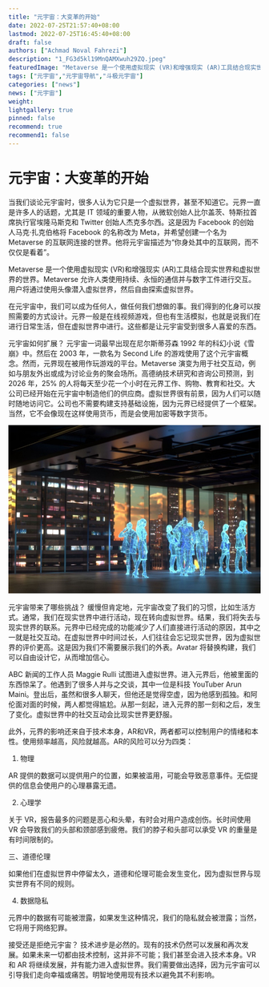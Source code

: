 ```yaml
---
title: "元宇宙：大变革的开始"
date: 2022-07-25T21:57:40+08:00
lastmod: 2022-07-25T16:45:40+08:00
draft: false
authors: ["Achmad Noval Fahrezi"]
description: "1_FG3d5kl19MnQAMXwuh29ZQ.jpeg"
featuredImage: "Metaverse 是一个使用虚拟现实 (VR)和增强现实 (AR)工具结合现实世界和虚拟世界的世界。Metaverse 允许人类使用持续、永恒的通信并与数字工件进行交互。用户将通过使用头像潜入虚拟世界，然后自由探索虚拟世界。"
tags: ["元宇宙","元宇宙导航","斗极元宇宙"]
categories: ["news"]
news: ["元宇宙"]
weight: 
lightgallery: true
pinned: false
recommend: true
recommend1: false
---
```


# **元宇宙：大变革的开始**



当我们谈论元宇宙时，很多人认为它只是一个虚拟世界，甚至不知道它。元界一直是许多人的话题，尤其是 IT 领域的重要人物，从微软创始人比尔盖茨、特斯拉首席执行官埃隆马斯克和 Twitter 创始人杰克多尔西。这是因为 Facebook 的创始人马克·扎克伯格将 Facebook 的名称改为 Meta，并希望创建一个名为 Metaverse 的互联网连接的世界。他将元宇宙描述为“你身处其中的互联网，而不仅仅是看着”。

Metaverse 是一个使用虚拟现实 (VR)和增强现实 (AR)工具结合现实世界和虚拟世界的世界。Metaverse 允许人类使用持续、永恒的通信并与数字工件进行交互。用户将通过使用头像潜入虚拟世界，然后自由探索虚拟世界。

在元宇宙中，我们可以成为任何人，做任何我们想做的事。我们得到的化身可以按照需要的方式设计。元界一般是在线视频游戏，但也有生活模拟，也就是说我们在进行日常生活，但在虚拟世界中进行。这些都是让元宇宙受到很多人喜爱的东西。

元宇宙如何扩展？
元宇宙一词最早出现在尼尔斯蒂芬森 1992 年的科幻小说《雪崩》中。然后在 2003 年，一款名为 Second Life 的游戏使用了这个元宇宙概念。然而，元界现在被用作玩游戏的平台。Metaverse 演变为用于社交互动，例如与朋友外出或成为讨论业务的聚会场所。高德纳技术研究和咨询公司预测，到 2026 年，25% 的人将每天至少花一个小时在元界工作、购物、教育和社交。大公司已经开始在元宇宙中制造他们的供应商。虚拟世界很有前景，因为人们可以随时随地访问它。公司也不需要构建支持基础设施，因为元界已经提供了一个框架。当然，它不会像现在这样使用货币，而是会使用加密等数字货币。

![1](1_td6BcRmcWUyd3KrZP5tJKQ.jpeg)



元宇宙带来了哪些挑战？
缓慢但肯定地，元宇宙改变了我们的习惯，比如生活方式。通常，我们在现实世界中进行活动，现在转向虚拟世界。结果，我们将失去与现实世界的联系。元界中已经完成的功能减少了人们直接进行活动的原因，其中之一就是社交互动。在虚拟世界中时间过长，人们往往会忘记现实世界，因为虚拟世界的评价更高。这是因为我们不需要展示我们的外表。Avatar 将替换构建，我们可以自由设计它，从而增加信心。

ABC 新闻的工作人员 Maggie Rulli 试图进入虚拟世界。进入元界后，他被里面的东西惊呆了。他遇到了很多人并与之交谈，其中一位是科技 YouTuber Arun Maini。登出后，虽然和很多人聊天，但他还是觉得空虚，因为他感到孤独。和阿伦面对面的时候，两人都觉得尴尬。从那一刻起，进入元界的那一刻和之后，发生了变化。虚拟世界中的社交互动会比现实世界更舒服。

此外，元界的影响还来自于技术本身，AR和VR，两者都可以控制用户的情绪和本性。使用频率越高，风险就越高。AR的风险可以分为四类：

1. 物理

AR 提供的数据可以提供用户的位置，如果被滥用，可能会导致恶意事件。无偿提供的信息会使用户的心理暴露无遗。

2. 心理学

关于 VR，报告最多的问题是恶心和头晕，有时会对用户造成创伤。长时间使用 VR 会导致我们的头部和颈部感到疲倦。我们的脖子和头部可以承受 VR 的重量是有时间限制的。

三、道德伦理

如果他们在虚拟世界中停留太久，道德和伦理可能会发生变化，因为虚拟世界与现实世界有不同的规则。

4. 数据隐私

元界中的数据有可能被泄露，如果发生这种情况，我们的隐私就会被泄露；当然，它将用于网络犯罪。

接受还是拒绝元宇宙？
技术进步是必然的。现有的技术仍然可以发展和再次发展。如果未来一切都由技术控制，这并非不可能；我们甚至会进入技术本身。VR 和 AR 将继续发展，并有能力进入虚拟世界。我们需要做出选择，因为元宇宙可以引导我们走向幸福或痛苦。明智地使用现有技术以避免其不利影响。